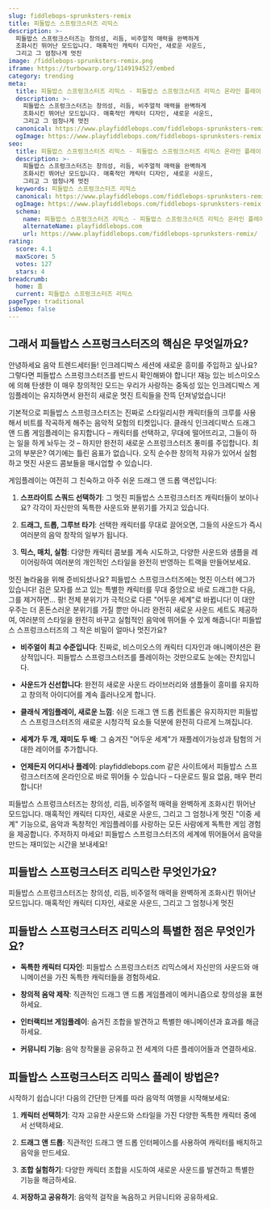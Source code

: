 ```yaml
---
slug: fiddlebops-sprunksters-remix
title: 피들밥스 스프렁크스터즈 리믹스
description: >-
  피들밥스 스프렁크스터즈는 창의성, 리듬, 비주얼적 매력을 완벽하게 
  조화시킨 뛰어난 모드입니다. 매혹적인 캐릭터 디자인, 새로운 사운드, 
  그리고 그 엄청나게 멋진
image: /fiddlebops-sprunksters-remix.png
iframe: https://turbowarp.org/1149194527/embed
category: trending
meta:
  title: 피들밥스 스프렁크스터즈 리믹스 - 피들밥스 스프렁크스터즈 리믹스 온라인 플레이
  description: >-
    피들밥스 스프렁크스터즈는 창의성, 리듬, 비주얼적 매력을 완벽하게 
    조화시킨 뛰어난 모드입니다. 매혹적인 캐릭터 디자인, 새로운 사운드, 
    그리고 그 엄청나게 멋진
  canonical: https://www.playfiddlebops.com/fiddlebops-sprunksters-remix/
  ogImage: https://www.playfiddlebops.com/fiddlebops-sprunksters-remix.png
seo:
  title: 피들밥스 스프렁크스터즈 리믹스 - 피들밥스 스프렁크스터즈 리믹스 온라인 플레이
  description: >-
    피들밥스 스프렁크스터즈는 창의성, 리듬, 비주얼적 매력을 완벽하게 
    조화시킨 뛰어난 모드입니다. 매혹적인 캐릭터 디자인, 새로운 사운드, 
    그리고 그 엄청나게 멋진
  keywords: 피들밥스 스프렁크스터즈 리믹스
  canonical: https://www.playfiddlebops.com/fiddlebops-sprunksters-remix/
  ogImage: https://www.playfiddlebops.com/fiddlebops-sprunksters-remix.png
  schema:
    name: 피들밥스 스프렁크스터즈 리믹스 - 피들밥스 스프렁크스터즈 리믹스 온라인 플레이
    alternateName: playfiddlebops.com
    url: https://www.playfiddlebops.com/fiddlebops-sprunksters-remix/
rating:
  score: 4.1
  maxScore: 5
  votes: 127
  stars: 4
breadcrumb:
  home: 홈
  current: 피들밥스 스프렁크스터즈 리믹스
pageType: traditional
isDemo: false
---
```


## 그래서 피들밥스 스프렁크스터즈의 핵심은 무엇일까요?

안녕하세요 음악 트렌드세터들! 인크레디박스 세션에 새로운 흥미를 주입하고 싶나요? 그렇다면 피들밥스 스프렁크스터즈를 반드시 확인해봐야 합니다! 재능 있는 비스미오스에 의해 탄생한 이 매우 창의적인 모드는 우리가 사랑하는 중독성 있는 인크레디박스 게임플레이는 유지하면서 완전히 새로운 멋진 트릭들을 잔뜩 던져넣었습니다!

기본적으로 피들밥스 스프렁크스터즈는 진짜로 스타일리시한 캐릭터들의 크루를 사용해서 비트를 작곡하게 해주는 음악적 모험의 티켓입니다. 클래식 인크레디박스 드래그 앤 드롭 게임플레이는 유지합니다 – 캐릭터를 선택하고, 무대에 떨어뜨리고, 그들이 하는 일을 하게 놔두는 것 – 하지만 완전히 새로운 스프렁크스터즈 풍미를 주입합니다. 최고의 부분은? 여기에는 틀린 음표가 없습니다. 오직 순수한 창의적 자유가 있어서 실험하고 멋진 사운드 콤보들을 매시업할 수 있습니다.

게임플레이는 여전히 그 친숙하고 아주 쉬운 드래그 앤 드롭 액션입니다:

1. **스프라이트 스쿼드 선택하기**: 그 멋진 피들밥스 스프렁크스터즈 캐릭터들이 보이나요? 각각이 자신만의 독특한 사운드와 분위기를 가지고 있습니다.

2. **드래그, 드롭, 그루브 타기**: 선택한 캐릭터를 무대로 끌어오면, 그들의 사운드가 즉시 여러분의 음악 창작의 일부가 됩니다.

3. **믹스, 매치, 실험**: 다양한 캐릭터 콤보를 계속 시도하고, 다양한 사운드와 샘플을 레이어링하여 여러분의 개인적인 스타일을 완전히 반영하는 트랙을 만들어보세요.

멋진 놀라움을 위해 준비되셨나요? 피들밥스 스프렁크스터즈에는 멋진 이스터 에그가 있습니다! 검은 모자를 쓰고 있는 특별한 캐릭터를 무대 중앙으로 바로 드래그한 다음, 그를 제거하면... 팡! 전체 분위기가 극적으로 다른 "어두운 세계"로 바뀝니다! 이 대안 우주는 더 혼돈스러운 분위기를 가질 뿐만 아니라 완전히 새로운 사운드 세트도 제공하여, 여러분의 스타일을 완전히 바꾸고 실험적인 음악에 뛰어들 수 있게 해줍니다! 피들밥스 스프렁크스터즈의 그 작은 비밀이 얼마나 멋진가요?

- **비주얼이 최고 수준입니다**: 진짜로, 비스미오스의 캐릭터 디자인과 애니메이션은 환상적입니다. 피들밥스 스프렁크스터즈를 플레이하는 것만으로도 눈에는 잔치입니다.

- **사운드가 신선합니다**: 완전히 새로운 사운드 라이브러리와 샘플들이 흥미를 유지하고 창의적 아이디어를 계속 흘러나오게 합니다.

- **클래식 게임플레이, 새로운 느낌**: 쉬운 드래그 앤 드롭 컨트롤은 유지하지만 피들밥스 스프렁크스터즈의 새로운 시청각적 요소들 덕분에 완전히 다르게 느껴집니다.

- **세계가 두 개, 재미도 두 배**: 그 숨겨진 "어두운 세계"가 재플레이가능성과 탐험의 거대한 레이어를 추가합니다.

- **언제든지 어디서나 플레이**: playfiddlebops.com 같은 사이트에서 피들밥스 스프렁크스터즈에 온라인으로 바로 뛰어들 수 있습니다 – 다운로드 필요 없음, 매우 편리합니다!

피들밥스 스프렁크스터즈는 창의성, 리듬, 비주얼적 매력을 완벽하게 조화시킨 뛰어난 모드입니다. 매혹적인 캐릭터 디자인, 새로운 사운드, 그리고 그 엄청나게 멋진 "이중 세계" 기능으로, 음악과 독창적인 게임플레이를 사랑하는 모든 사람에게 독특한 게임 경험을 제공합니다. 주저하지 마세요! 피들밥스 스프렁크스터즈의 세계에 뛰어들어서 음악을 만드는 재미있는 시간을 보내세요!

## 피들밥스 스프렁크스터즈 리믹스란 무엇인가요?

피들밥스 스프렁크스터즈는 창의성, 리듬, 비주얼적 매력을 완벽하게 조화시킨 뛰어난 모드입니다. 매혹적인 캐릭터 디자인, 새로운 사운드, 그리고 그 엄청나게 멋진

## 피들밥스 스프렁크스터즈 리믹스의 특별한 점은 무엇인가요?

- **독특한 캐릭터 디자인**: 피들밥스 스프렁크스터즈 리믹스에서 자신만의 사운드와 애니메이션을 가진 독특한 캐릭터들을 경험하세요.

- **창의적 음악 제작**: 직관적인 드래그 앤 드롭 게임플레이 메커니즘으로 창의성을 표현하세요.

- **인터랙티브 게임플레이**: 숨겨진 조합을 발견하고 특별한 애니메이션과 효과를 해금하세요.

- **커뮤니티 기능**: 음악 창작물을 공유하고 전 세계의 다른 플레이어들과 연결하세요.

## 피들밥스 스프렁크스터즈 리믹스 플레이 방법은?

시작하기 쉽습니다! 다음의 간단한 단계를 따라 음악적 여행을 시작해보세요:

1. **캐릭터 선택하기**: 각자 고유한 사운드와 스타일을 가진 다양한 독특한 캐릭터 중에서 선택하세요.

2. **드래그 앤 드롭**: 직관적인 드래그 앤 드롭 인터페이스를 사용하여 캐릭터를 배치하고 음악을 만드세요.

3. **조합 실험하기**: 다양한 캐릭터 조합을 시도하여 새로운 사운드를 발견하고 특별한 기능을 해금하세요.

4. **저장하고 공유하기**: 음악적 걸작을 녹음하고 커뮤니티와 공유하세요.